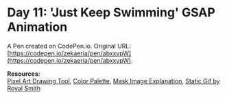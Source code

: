 # Day 11:  'Just Keep Swimming' GSAP Animation

A Pen created on CodePen.io. Original URL: [https://codepen.io/zekaeria/pen/abxxvpW](https://codepen.io/zekaeria/pen/abxxvpW).

**Resources:** \
[Pixel Art Drawing Tool](https://www.pixilart.com/draw), [Color Palette](https://colorhunt.co/palette/ffe6e6ffabe1a685e26155a6), [Mask Image Explanation](https://stackoverflow.com/questions/70670068/mouse-movement-image-layer-effect), [Static Gif by Royal Smith](https://media0.giphy.com/media/v1.Y2lkPTc5MGI3NjExMmltYWdmbDJ3dHl0aHloaDcxNzJtcHVoZHUyZ3Q1cWtweXJreDlpNiZlcD12MV9pbnRlcm5hbF9naWZfYnlfaWQmY3Q9Zw/3o6vXRxrhj7Ov94Gbu/giphy.gif)
